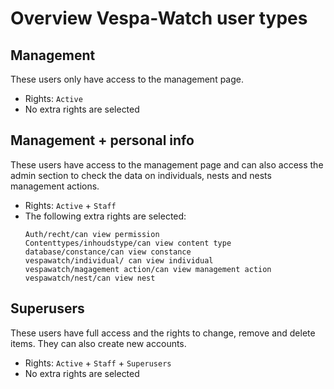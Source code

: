 # Overview Vespa-Watch user types

## Management

These users only have access to the management page.

- Rights: `Active`
- No extra rights are selected

## Management + personal info

These users have access to the management page and can also access the admin section to check the data on individuals, nests and nests management actions.

- Rights: `Active` + `Staff`
- The following extra rights are selected:
    ```
    Auth/recht/can view permission
    Contenttypes/inhoudstype/can view content type
    database/constance/can view constance
    vespawatch/individual/ can view individual
    vespawatch/magagement action/can view management action
    vespawatch/nest/can view nest

## Superusers

These users have full access and the rights to change, remove and delete items. They can also create new accounts.

- Rights: `Active` + `Staff` + `Superusers`
- No extra rights are selected
